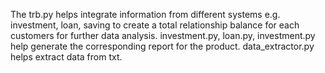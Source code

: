 The trb.py helps integrate information from different systems e.g. investment, loan, saving to create a total relationship balance for each customers for further data analysis. investment.py, loan.py, investment.py help generate the corresponding report for the product. data_extractor.py helps extract data from txt. 
